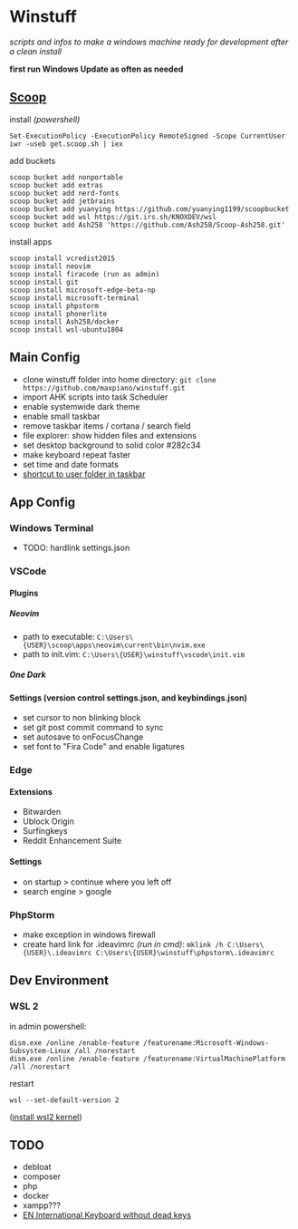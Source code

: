# Winstuff

*scripts and infos to make a windows machine ready for development after a clean install*

**first run Windows Update as often as needed**

## [Scoop](https://github.com/lukesampson/scoop)

install *(powershell)*

    Set-ExecutionPolicy -ExecutionPolicy RemoteSigned -Scope CurrentUser
    iwr -useb get.scoop.sh | iex

add buckets

    scoop bucket add nonportable
    scoop bucket add extras
    scoop bucket add nerd-fonts
    scoop bucket add jetbrains
    scoop bucket add yuanying https://github.com/yuanying1199/scoopbucket
    scoop bucket add wsl https://git.irs.sh/KNOXDEV/wsl
    scoop bucket add Ash258 'https://github.com/Ash258/Scoop-Ash258.git'

install apps

    scoop install vcredist2015
    scoop install neovim
    scoop install firacode (run as admin)
    scoop install git
    scoop install microsoft-edge-beta-np
    scoop install microsoft-terminal
    scoop install phpstorm
    scoop install phonerlite
    scoop install Ash258/docker
    scoop install wsl-ubuntu1804

## Main Config

* clone winstuff folder into home directory: `git clone https://github.com/maxpiano/winstuff.git`
* import AHK scripts into task Scheduler
* enable systemwide dark theme
* enable small taskbar
* remove taskbar items / cortana / search field
* file explorer: show hidden files and extensions
* set desktop background to solid color #282c34
* make keyboard repeat faster
* set time and date formats
* [shortcut to user folder in taskbar](https://www.howtogeek.com/howto/17415/set-the-windows-explorer-startup-folder-in-windows-7/)

## App Config

### Windows Terminal

* TODO: hardlink settings.json

### VSCode

#### Plugins

##### Neovim

* path to executable: `C:\Users\{USER}\scoop\apps\neovim\current\bin\nvim.exe`
* path to init.vim: `C:\Users\{USER}\winstuff\vscode\init.vim`

##### One Dark

#### Settings (version control settings.json, and keybindings.json)

* set cursor to non blinking block
* set git post commit command to sync
* set autosave to onFocusChange
* set font to "Fira Code" and enable ligatures

### Edge

#### Extensions

* Bitwarden
* Ublock Origin
* Surfingkeys
* Reddit Enhancement Suite

#### Settings

* on startup > continue where you left off
* search engine > google

### PhpStorm

* make exception in windows firewall
* create hard link for .ideavimrc *(run in cmd)*: ` mklink /h C:\Users\{USER}\.ideavimrc C:\Users\{USER}\winstuff\phpstorm\.ideavimrc `

## Dev Environment

### WSL 2

in admin powershell:

    dism.exe /online /enable-feature /featurename:Microsoft-Windows-Subsystem-Linux /all /norestart
    dism.exe /online /enable-feature /featurename:VirtualMachinePlatform /all /norestart

restart

    wsl --set-default-version 2

([install wsl2 kernel](https://aka.ms/wsl2kernel))

## TODO

* debloat
* composer
* php
* docker
* xampp???
* [EN International Keyboard without dead keys](https://github.com/thomasfaingnaert/win-us-intl-altgr/releases/download/v1.0/us-inter.zip)
